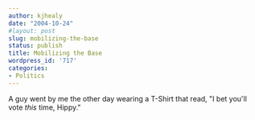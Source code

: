 ```yaml
---
author: kjhealy
date: "2004-10-24"
#layout: post
slug: mobilizing-the-base
status: publish
title: Mobilizing the Base
wordpress_id: '717'
categories:
- Politics
---
```


A guy went by me the other day wearing a T-Shirt that read, "I bet you'll vote *this* time, Hippy."

